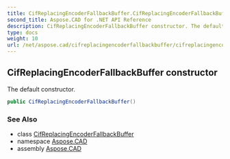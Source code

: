 ```yaml
---
title: CifReplacingEncoderFallbackBuffer.CifReplacingEncoderFallbackBuffer
second_title: Aspose.CAD for .NET API Reference
description: CifReplacingEncoderFallbackBuffer constructor. The default constructor
type: docs
weight: 10
url: /net/aspose.cad/cifreplacingencoderfallbackbuffer/cifreplacingencoderfallbackbuffer/
---
```

## CifReplacingEncoderFallbackBuffer constructor

The default constructor.

```csharp
public CifReplacingEncoderFallbackBuffer()
```

### See Also

* class [CifReplacingEncoderFallbackBuffer](../)
* namespace [Aspose.CAD](../../../aspose.cad/)
* assembly [Aspose.CAD](../../../)


